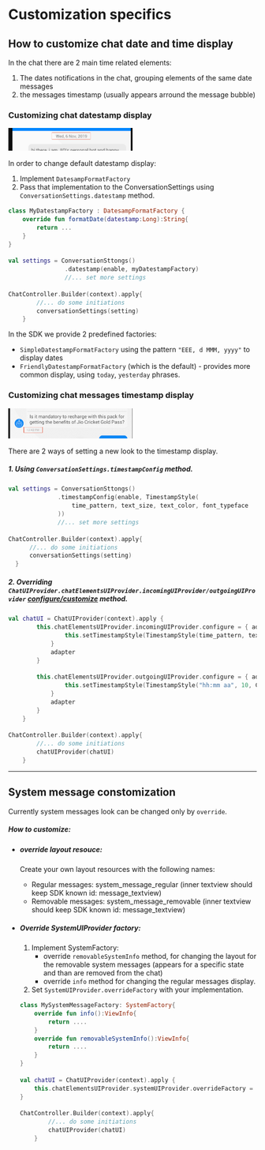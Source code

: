 # Customization specifics

## How to customize chat date and time display

In the chat there are 2 main time related elements:
1. The dates notifications in the chat, grouping elements of the same date messages 
2. the messages timestamp (usually appears arround the message bubble)

### Customizing chat datestamp display
<img alt='datestamp' src='images/Android/chat_datestamp.png' width=50%/>


In order to change default datestamp display:
1. Implement `DatesampFormatFactory`
2. Pass that implementation to the ConversationSettings using `ConversationSettings.datestamp` method.

```kotlin
class MyDatestampFactory : DatesampFormatFactory {
    override fun formatDate(datestamp:Long):String{
        return ...
    }
}

val settings = ConversationSttongs()
                .datestamp(enable, myDatestampFactory)
                //... set more settings

ChatController.Builder(context).apply{
        //... do some initiations
        conversationSettings(setting)
    }
```
In the SDK we provide 2 predefined factories: 
- `SimpleDatestampFormatFactory` using the pattern `"EEE, d MMM, yyyy"` to display dates
- `FriendlyDatestampFormatFactory` (which is the default) - provides more common display, using `today`, `yesterday` phrases.

### Customizing chat messages timestamp display
<img alt='datestamp' src='images/Android/chat_timestamp.png' width=50%/>

There are 2 ways of setting a new look to the timestamp display.
##### 1. Using `ConversationSettings.timestampConfig` method.
  ```kotlin
  val settings = ConversationSttongs()
                .timestampConfig(enable, TimestampStyle(
                    time_pattern, text_size, text_color, font_typeface
                ))
                //... set more settings

ChatController.Builder(context).apply{
        //... do some initiations
        conversationSettings(setting)
    }
```
##### 2. Overriding `ChatUIProvider.chatElementsUIProvider.incomingUIProvider/outgoingUIProvider` [configure/customize](./ChatCustomizationsAndroid) method.
```kotlin
val chatUI = ChatUIProvider(context).apply {
        this.chatElementsUIProvider.incomingUIProvider.configure = { adapter ->
                this.setTimestampStyle(TimestampStyle(time_pattern, text_size, text_color))
            }
            adapter
        }

        this.chatElementsUIProvider.outgoingUIProvider.configure = { adapter ->
                this.setTimestampStyle(TimestampStyle("hh:mm aa", 10, Color.parseColor("#aeaeae")))
            }
            adapter
        }
    }

ChatController.Builder(context).apply{
        //... do some initiations
        chatUIProvider(chatUI)
    }
```
---

## System message constomization
Currently system messages look can be changed only by `override`.
##### How to customize:
  - ##### override layout resouce:
    Create your own layout resources with the following names:   
    - Regular messages: system_message_regular (inner textview should keep SDK known id: message_textview)
    - Removable messages: system_message_removable (inner textview should keep SDK known id: message_textview)

  - ##### Override SystemUIProvider factory:
    1. Implement SystemFactory: 
        - override `removableSystemInfo` method, for changing the layout for the removable system messages (appears for a specific state and than are removed from the chat)
        - override `info` method for changing the regular messages display.
    2. Set `SystemUIProvider.overrideFactory` with your implementation.

    ```kotlin
    class MySystemMessageFactory: SystemFactory{
        override fun info():ViewInfo{
            return ....
        }
        override fun removableSystemInfo():ViewInfo{
            return ....
        }
    }
    
    val chatUI = ChatUIProvider(context).apply {
        this.chatElementsUIProvider.systemUIProvider.overrideFactory = mySystemMessageFactory
    }

    ChatController.Builder(context).apply{
            //... do some initiations
            chatUIProvider(chatUI)
        }
    ```